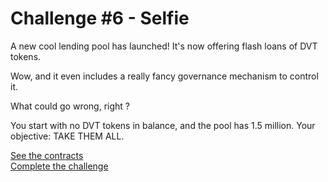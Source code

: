 # Challenge #6 - Selfie
A new cool lending pool has launched! It's now offering flash loans of DVT tokens.

Wow, and it even includes a really fancy governance mechanism to control it.

What could go wrong, right ?

You start with no DVT tokens in balance, and the pool has 1.5 million. Your objective: TAKE THEM ALL.

[See the contracts](https://github.com/nicolasgarcia214/damn-vulnerable-defi-foundry/tree/master/src/Contracts/selfie)
<br/>
[Complete the challenge](https://github.com/nicolasgarcia214/damn-vulnerable-defi-foundry/blob/master/test/Levels/selfie/Selfie.t.sol)
